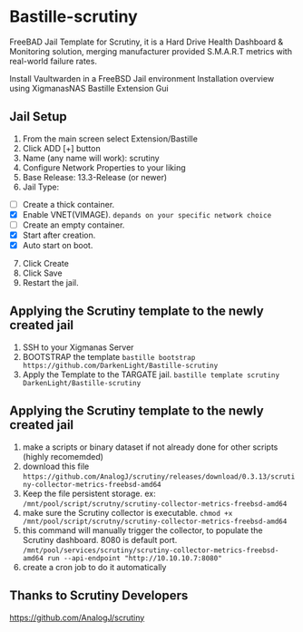 # Bastille-scrutiny
FreeBAD Jail Template for Scrutiny, it is a Hard Drive Health Dashboard &amp; Monitoring solution, merging manufacturer provided S.M.A.R.T metrics with real-world failure rates.

Install Vaultwarden in a FreeBSD Jail environment
Installation overview using XigmanasNAS Bastille Extension Gui

## Jail Setup
1. From the main screen select Extension/Bastille
2. Click ADD [+] button
3. Name (any name will work): scrutiny
4. Configure Network Properties to your liking
5. Base Release: 13.3-Release (or newer)
6. Jail Type:  
- [ ] Create a thick container.
- [x] Enable VNET(VIMAGE). `depands on your specific network choice`
- [ ] Create an empty container.
- [x] Start after creation.
- [x] Auto start on boot.
7. Click Create
8. Click Save
9. Restart the jail.


## Applying the Scrutiny template to the newly created jail

1. SSH to your Xigmanas Server
2. BOOTSTRAP the template
`bastille bootstrap https://github.com/DarkenLight/Bastille-scrutiny`
3. Apply the Template to the TARGATE jail.
`bastille template scrutiny DarkenLight/Bastille-scrutiny`

## Applying the Scrutiny template to the newly created jail

1. make a scripts or binary dataset if not already done for other scripts (highly recomemded)
2. download this file
   `https://github.com/AnalogJ/scrutiny/releases/download/0.3.13/scrutiny-collector-metrics-freebsd-amd64`
4. Keep the file persistent storage.
   ex: `/mnt/pool/script/scrutny/scrutiny-collector-metrics-freebsd-amd64`
6. make sure the Scrutiny collector is executable. `chmod +x /mnt/pool/script/scrutny/scrutiny-collector-metrics-freebsd-amd64`
7. this command will manually trigger the collector, to populate the Scrutiny dashboard. 8080 is default port.
   `/mnt/pool/services/scrutiny/scrutiny-collector-metrics-freebsd-amd64 run --api-endpoint "http://10.10.10.7:8080"`
8. create a cron job to do it automatically

## Thanks to Scrutiny Developers
https://github.com/AnalogJ/scrutiny

